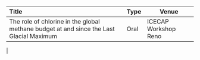 |             Title             | Type           | Venue               |
|:------------------------------|----------------|---------------------|
| The role of chlorine in the global methane budget at and since the Last Glacial Maximum| Oral| ICECAP Workshop Reno            
|

